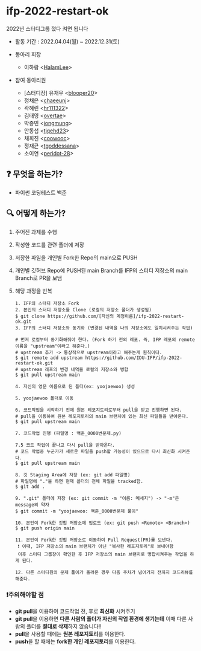 # ifp-2022-restart-ok
2022년 스터디그룹 껐다 켜면 됩니다
- 활동 기간 : 2022.04.04(월) ~ 2022.12.31(토)

- 동아리 회장 

  - 이하람 <[HalamLee](https://github.com/HalamLee)>

- 참여 동아리원
  - [스터디장] 유재우 <[blooper20](https://github.com/blooper20)>
  - 정채은 <[chaeeunj](https://github.com/chaeeunj)>
  - 곽혜린 <[hr111322](https://github.com/hr111322)>
  - 김태영 <[overtae](https://github.com/overtae)>
  - 박종민 <[jongmung](https://github.com/jongmung)>
  - 안동섭 <[tjqehd23](https://github.com/tjqehd23)>
  - 채희진 <[coowooc](https://github.com/coowooc)>
  - 정재균 <[tgoddessana](https://github.com/tgoddessana)>
  - 소이연 <[peridot-28](https://github.com/peridot-28)>




## ❓ 무엇을 하는가?

- 파이썬 코딩테스트 백준 

## 🔍 어떻게 하는가?

1. 주어진 과제를 수행

2. 작성한 코드를 관련 폴더에 저장

3. 저장한 파일을 개인별 Fork한 Repo의 main으로 PUSH

4. 개인별 깃허브 Repo에 PUSH된 main Branch를 IFP의 스터디 저장소의 main Branch로 PR을 보냄

5. 해당 과정을 반복

   ```
   1. IFP의 스터디 저장소 Fork
   2. 본인의 스터디 저장소를 Clone (로컬의 저장소 폴더가 생성됨)
   $ git clone https://github.com/[자신의 계정이름]/ifp-2022-restart-ok.git
   3. IFP의 스터디 저장소와 동기화 (변경된 내역을 나의 저장소에도 일치시켜주는 작업)
   
   # 먼저 로컬부터 동기화해줘야 한다. (Fork 하기 전의 레포. 즉, IFP 레포의 remote 이름을 "upstream"이라고 해준다.)
   # upstream 추가 -> 통상적으로 upstream이라고 해주는게 원칙이다.
   $ git remote add upstream https://github.com/IDU-IFP/ifp-2022-restart-ok.git
   # upstream 레포의 변경 내역을 로컬의 저장소와 병합
   $ git pull upstream main
   
   4. 자신의 영문 이름으로 된 폴더(ex: yoojaewoo) 생성 
  
   5. yoojaewoo 폴더로 이동

   6. 코드작업을 시작하기 전에 원본 레포지토리로부터 pull을 받고 진행하면 된다.   
   # pull을 이용하여 원본 레포지토리의 main 브랜치에 있는 최신 파일들을 받아온다.
   $ git pull upstream main

   7. 코드작업 진행 (파일명 : 백준_0000번문제.py)
   
   7.5 코드 작업이 끝나고 다시 pull을 받아온다.
   # 코드 작업중 누군가가 새로운 파일을 push할 가능성이 있으므로 다시 최신화 시켜준다.
   $ git pull upstream main
   
   8. 깃 Staging Area에 저장 (ex: git add 파일명)
   # 파일명에 "."을 하면 현재 폴더의 전체 파일을 tracked함.
   $ git add . 
   
   9. ".git" 폴더에 저장 (ex: git commit -m "이름: 메세지") -> "-m"은 message의 약자
   $ git commit -m "yoojaewoo: 백준_0000번문제 풀이"
   
   10. 본인이 Fork한 깃헙 저장소에 업로드 (ex: git push <Remote> <Branch>)
   $ git push origin main
   
   11. 본인이 Fork한 깃헙 저장소로 이동하여 Pull Request(PR)를 보낸다.
    ❗ 이때, IFP 저장소의 main 브랜치가 아닌 "복사한 레포지토리"로 보내야함
    이후 스터디 그룹장이 확인한 후 IFP 저장소의 main 브랜치로 병합시켜주는 작업을 하게 된다.
   
   12. 다른 스터디원의 문제 풀이가 올라온 경우 다음 주차가 넘어가지 전까지 코드리뷰를 해준다.
   ```
### ❗주의해야할 점
- **git pull**을 이용하여 코드작업 전, 후로 **최신화** 시켜주기
- **git pull**을 이용하면 **다른 사람의 폴더가 자신의 작업 환경에 생기는데** 이때 다른 사람의 폴더를 **절대로 삭제**하지 않습니다!!
- **pull**을 사용할 때에는 **원본 레포지토리**를 이용한다.
- **push**을 할 때에는 **fork한 개인 레포지토리**를 이용한다.
